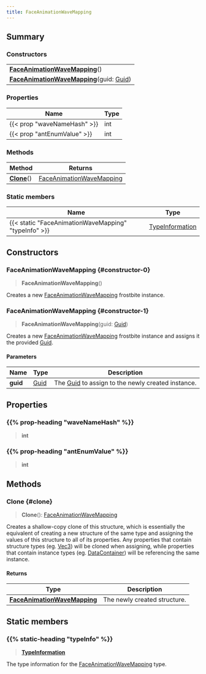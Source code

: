 ```yaml
---
title: FaceAnimationWaveMapping
---
```


## Summary

### Constructors

|  |
| --- |
| **[FaceAnimationWaveMapping](#constructor-0)**() |
| **[FaceAnimationWaveMapping](#constructor-1)**(guid: [Guid](/vext/ref/shared/type/guid)) |

### Properties

| Name | Type |
| ---- | ---- |
| {{< prop "waveNameHash" >}} | int |
| {{< prop "antEnumValue" >}} | int |

### Methods

| Method | Returns |
| ------ | ------- |
| **[Clone](#clone)**() | [FaceAnimationWaveMapping](/vext/ref/fb/faceanimationwavemapping) |

### Static members

| Name | Type |
| ---- | ---- |
| {{< static "FaceAnimationWaveMapping" "typeInfo" >}} | [TypeInformation](/vext/ref/shared/type/typeinformation) |

## Constructors

### FaceAnimationWaveMapping {#constructor-0}

> **FaceAnimationWaveMapping**()

Creates a new [FaceAnimationWaveMapping](/vext/ref/fb/faceanimationwavemapping) frostbite instance.

### FaceAnimationWaveMapping {#constructor-1}

> **FaceAnimationWaveMapping**(guid: [Guid](/vext/ref/shared/type/guid))

Creates a new [FaceAnimationWaveMapping](/vext/ref/fb/faceanimationwavemapping) frostbite instance and assigns it the provided [Guid](/vext/ref/shared/type/guid).

#### Parameters

| Name | Type | Description |
| ---- | ---- | ----------- |
| **guid** | [Guid](/vext/ref/shared/type/guid) | The [Guid](/vext/ref/shared/type/guid) to assign to the newly created instance. |

## Properties

### {{% prop-heading "waveNameHash" %}}

> **int**

### {{% prop-heading "antEnumValue" %}}

> **int**

## Methods

### Clone {#clone}

> **Clone**(): [FaceAnimationWaveMapping](/vext/ref/fb/faceanimationwavemapping)

Creates a shallow-copy clone of this structure, which is essentially the equivalent of creating a new structure of the same type and assigning the values of this structure to all of its properties. Any properties that contain structure types (eg. [Vec3](/vext/ref/shared/type/vec3)) will be cloned when assigning, while properties that contain instance types (eg. [DataContainer](/vext/ref/shared/type/datacontainer)) will be referencing the same instance.

#### Returns

| Type | Description |
| ---- | ----------- |
| **[FaceAnimationWaveMapping](/vext/ref/fb/faceanimationwavemapping)** | The newly created structure. |

## Static members

### {{% static-heading "typeInfo" %}}

> **[TypeInformation](/vext/ref/shared/type/typeinformation)**

The type information for the [FaceAnimationWaveMapping](/vext/ref/fb/faceanimationwavemapping) type.


